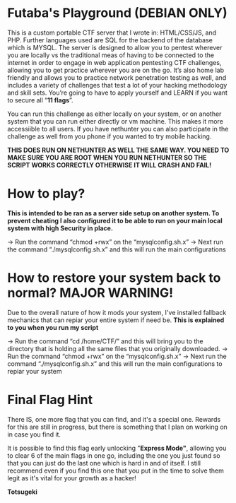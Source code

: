 # Futaba's Playground (DEBIAN ONLY)

This is a custom portable CTF server that I wrote in: HTML/CSS/JS, and PHP. Further languages used are SQL for the backend of the database which is MYSQL. The server is designed to allow you to pentest wherever you are locally vs the traditional meas of having to be connected to the internet in order to engage in web application pentesting CTF challenges, allowing you to get practice wherever you are on the go. It’s also home lab friendly and allows you to practice network penetration testing as well, and includes a variety of challenges that test a lot of your hacking methodology and skill sets. You’re going to have to apply yourself and LEARN if you want to secure all “**11 flags**”.

You can run this challenge as either locally on your system, or on another system that you can run either directly or vm machine. This makes it more accessiible to all users. 
If you have nethunter you can also participate in the challenge as well from you phone if you wanted to try mobile hacking.  

**THIS DOES RUN ON NETHUNTER AS WELL THE SAME WAY. YOU NEED TO MAKE SURE YOU ARE ROOT WHEN YOU RUN NETHUNTER SO THE SCRIPT WORKS CORRECTLY OTHERWISE IT WILL CRASH AND FAIL!**

# How to play? 

**This is intended to be ran as a server side setup on another system. To prevent cheating I also configured it to be able to run on your main local system with high Security in place.**

-> Run the command “chmod +rwx” on the “mysqlconfig.sh.x”
-> Next run the command “./mysqlconfig.sh.x” and this will run the main configurations 

# How to restore your system back to normal? MAJOR WARNING! 

Due to the overall nature of how it mods your system, I've installed fallback mechanics that can repiar your entire system if need be. **This is explained to you when you run my script**

-> Run the command “cd /home/CTF/” and this will bring you to the directory that is holding all the same files that you originally downloaded. 
-> Run the command “chmod +rwx” on the “mysqlconfig.sh.x”
-> Next run the command “./mysqlconfig.sh.x” and this will run the main configurations to repiar your system

# Final Flag Hint

There IS, one more flag that you can find, and it's a special one. Rewards for this are still in progress, but there is something that I plan on working on in case you find it. 

It is possible to find this flag early unlocking "**Express Mode"**, allowing you to clear 6 of the main flags in one go, including the one you just found so that you can just do the last one which is hard in and of itself. I still recommend even if you find this one that you put in the time to solve them legit as it's vital for your growth as a hacker! 

**Totsugeki**
